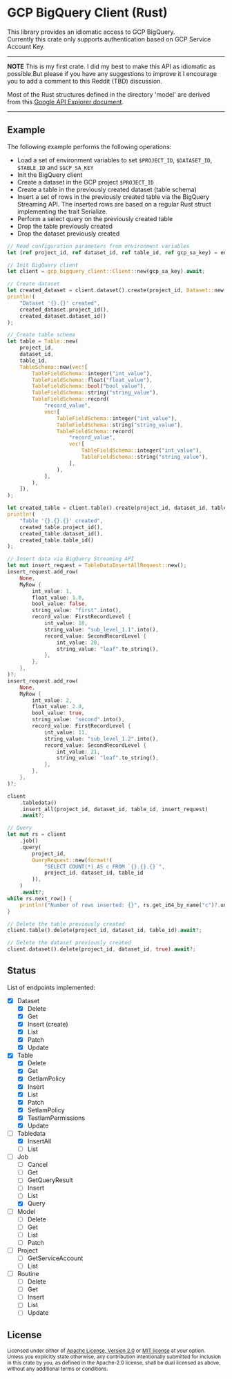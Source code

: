 GCP BigQuery Client (Rust)
==========================

This library provides an idiomatic access to GCP BigQuery.
<br>
Currently this crate only supports authentication based on GCP Service Account Key. 

---
**NOTE**
This is my first crate. I did my best to make this API as idiomatic as possible.But please if you have any suggestions 
to improve it I encourage you to add a comment to this Reddit (TBD) discussion. 

Most of the Rust structures defined in the directory 'model' are derived from this [Google API Explorer document](https://bigquery.googleapis.com/discovery/v1/apis/bigquery/v2/rest). 

---

## Example
The following example performs the following operations:
* Load a set of environment variables to set `$PROJECT_ID`, `$DATASET_ID`, `$TABLE_ID` and `$GCP_SA_KEY`
* Init the BigQuery client
* Create a dataset in the GCP project `$PROJECT_ID`
* Create a table in the previously created dataset (table schema)
* Insert a set of rows in the previously created table via the BigQuery Streaming API. The inserted 
rows are based on a regular Rust struct implementing the trait Serialize. 
* Perform a select query on the previously created table
* Drop the table previously created
* Drop the dataset previously created 

```rust
// Read configuration parameters from environment variables
let (ref project_id, ref dataset_id, ref table_id, ref gcp_sa_key) = env_vars();

// Init BigQuery client
let client = gcp_bigquery_client::Client::new(gcp_sa_key).await;

// Create dataset
let created_dataset = client.dataset().create(project_id, Dataset::new(dataset_id)).await?;
println!(
    "Dataset '{}.{}' created",
    created_dataset.project_id(),
    created_dataset.dataset_id()
);

// Create table schema
let table = Table::new(
    project_id,
    dataset_id,
    table_id,
    TableSchema::new(vec![
        TableFieldSchema::integer("int_value"),
        TableFieldSchema::float("float_value"),
        TableFieldSchema::bool("bool_value"),
        TableFieldSchema::string("string_value"),
        TableFieldSchema::record(
            "record_value",
            vec![
                TableFieldSchema::integer("int_value"),
                TableFieldSchema::string("string_value"),
                TableFieldSchema::record(
                    "record_value",
                    vec![
                        TableFieldSchema::integer("int_value"),
                        TableFieldSchema::string("string_value"),
                    ],
                ),
            ],
        ),
    ]),
);

let created_table = client.table().create(project_id, dataset_id, table).await?;
println!(
    "Table '{}.{}.{}' created",
    created_table.project_id(),
    created_table.dataset_id(),
    created_table.table_id()
);

// Insert data via BigQuery Streaming API
let mut insert_request = TableDataInsertAllRequest::new();
insert_request.add_row(
    None,
    MyRow {
        int_value: 1,
        float_value: 1.0,
        bool_value: false,
        string_value: "first".into(),
        record_value: FirstRecordLevel {
            int_value: 10,
            string_value: "sub_level_1.1".into(),
            record_value: SecondRecordLevel {
                int_value: 20,
                string_value: "leaf".to_string(),
            },
        },
    },
)?;
insert_request.add_row(
    None,
    MyRow {
        int_value: 2,
        float_value: 2.0,
        bool_value: true,
        string_value: "second".into(),
        record_value: FirstRecordLevel {
            int_value: 11,
            string_value: "sub_level_1.2".into(),
            record_value: SecondRecordLevel {
                int_value: 21,
                string_value: "leaf".to_string(),
            },
        },
    },
)?;

client
    .tabledata()
    .insert_all(project_id, dataset_id, table_id, insert_request)
    .await?;

// Query
let mut rs = client
    .job()
    .query(
        project_id,
        QueryRequest::new(format!(
            "SELECT COUNT(*) AS c FROM `{}.{}.{}`",
            project_id, dataset_id, table_id
        )),
    )
    .await?;
while rs.next_row() {
    println!("Number of rows inserted: {}", rs.get_i64_by_name("c")?.unwrap());
}

// Delete the table previously created
client.table().delete(project_id, dataset_id, table_id).await?;

// Delete the dataset previously created
client.dataset().delete(project_id, dataset_id, true).await?;
```

## Status
List of endpoints implemented:
- [X] Dataset
  - [X] Delete
  - [X] Get
  - [X] Insert (create)
  - [X] List
  - [X] Patch
  - [X] Update
- [X] Table
  - [X] Delete
  - [X] Get
  - [X] GetIamPolicy
  - [X] Insert
  - [X] List
  - [X] Patch
  - [X] SetIamPolicy
  - [X] TestIamPermissions
  - [X] Update
- [ ] Tabledata 
  - [X] InsertAll
  - [ ] List
- [ ] Job
  - [ ] Cancel
  - [ ] Get
  - [ ] GetQueryResult
  - [ ] Insert
  - [ ] List
  - [X] Query 
- [ ] Model
  - [ ] Delete
  - [ ] Get
  - [ ] List
  - [ ] Patch
- [ ] Project
  - [ ] GetServiceAccount
  - [ ] List 
- [ ] Routine  
  - [ ] Delete
  - [ ] Get
  - [ ] Insert
  - [ ] List
  - [ ] Update

## License

<sup>
Licensed under either of <a href="LICENSE-APACHE">Apache License, Version
2.0</a> or <a href="LICENSE-MIT">MIT license</a> at your option.
</sup>

<br>

<sub>
Unless you explicitly state otherwise, any contribution intentionally submitted
for inclusion in this crate by you, as defined in the Apache-2.0 license, shall
be dual licensed as above, without any additional terms or conditions.
</sub>